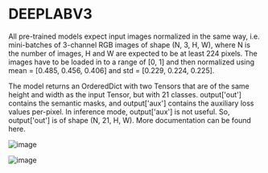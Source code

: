 # DEEPLABV3
All pre-trained models expect input images normalized in the same way, i.e. mini-batches of 3-channel RGB images of shape (N, 3, H, W), where N is the number of images, H and W are expected to be at least 224 pixels. The images have to be loaded in to a range of [0, 1] and then normalized using mean = [0.485, 0.456, 0.406] and std = [0.229, 0.224, 0.225].

The model returns an OrderedDict with two Tensors that are of the same height and width as the input Tensor, but with 21 classes. output['out'] contains the semantic masks, and output['aux'] contains the auxiliary loss values per-pixel. In inference mode, output['aux'] is not useful. So, output['out'] is of shape (N, 21, H, W). More documentation can be found here.

![image](https://github.com/AICODER009/trace_background/assets/133597851/94a85992-104d-4ee0-bbe1-1b3281378a17)

![image](https://github.com/AICODER009/trace_background/assets/133597851/066caada-be99-46b1-8416-d58188250229)
